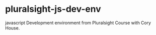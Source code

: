 # pluralsight-js-dev-env
javascript Development environment from Pluralsight Course with Cory House.
